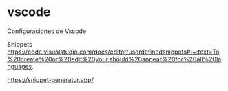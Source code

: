 # vscode
Configuraciones de Vscode

Snippets
https://code.visualstudio.com/docs/editor/userdefinedsnippets#:~:text=To%20create%20or%20edit%20your,should%20appear%20for%20all%20languages.

https://snippet-generator.app/
